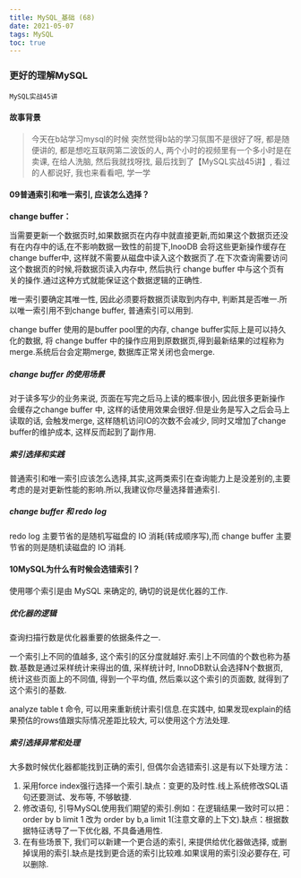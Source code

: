```yaml
---
title: MySQL_基础 (68)
date: 2021-05-07
tags: MySQL
toc: true
---
```


### 更好的理解MySQL
    MySQL实战45讲

<!-- more -->

#### 故事背景
> 今天在b站学习mysql的时候 突然觉得b站的学习氛围不是很好了呀, 都是随便讲的, 都是想吃互联网第二波饭的人, 两个小时的视频里有一个多小时是在卖课,  在给人洗脑, 然后我就找呀找, 最后找到了【MySQL实战45讲】, 看过的人都说好, 我也来看看吧, 学一学

#### 09普通索引和唯一索引, 应该怎么选择？

**change buffer：**
    
当需要更新一个数据页时,如果数据页在内存中就直接更新,而如果这个数据页还没有在内存中的话,在不影响数据一致性的前提下,InooDB 会将这些更新操作缓存在 change buffer中, 这样就不需要从磁盘中读入这个数据页了.在下次查询需要访问这个数据页的时候,将数据页读入内存中, 然后执行 change buffer 中与这个页有关的操作.通过这种方式就能保证这个数据逻辑的正确性.

唯一索引要确定其唯一性, 因此必须要将数据页读取到内存中, 判断其是否唯一.所以唯一索引用不到change buffer, 普通索引可以用到.

change buffer 使用的是buffer pool里的内存, change buffer实际上是可以持久化的数据, 将 change buffer 中的操作应用到原数据页,得到最新结果的过程称为 merge.系统后台会定期merge, 数据库正常关闭也会merge.

##### change buffer 的使用场景

对于读多写少的业务来说, 页面在写完之后马上读的概率很小, 因此很多更新操作会缓存之change buffer 中, 这样的话使用效果会很好.但是业务是写入之后会马上读取的话, 会触发merge, 这样随机访问IO的次数不会减少, 同时又增加了change buffer的维护成本, 这样反而起到了副作用.

##### 索引选择和实践

普通索引和唯一索引应该怎么选择,其实,这两类索引在查询能力上是没差别的,主要考虑的是对更新性能的影响.所以,我建议你尽量选择普通索引.

##### change buffer 和 redo log

redo log 主要节省的是随机写磁盘的 IO 消耗(转成顺序写),而 change buffer 主要节省的则是随机读磁盘的 IO 消耗.

#### 10MySQL为什么有时候会选错索引？

使用哪个索引是由 MySQL 来确定的, 确切的说是优化器的工作.


##### 优化器的逻辑

查询扫描行数是优化器重要的依据条件之一.

一个索引上不同的值越多, 这个索引的区分度就越好.索引上不同值的个数也称为基数.基数是通过采样统计来得出的值, 采样统计时, InnoDB默认会选择N个数据页, 统计这些页面上的不同值, 得到一个平均值, 然后乘以这个索引的页面数, 就得到了这个索引的基数.

analyze table t 命令, 可以用来重新统计索引信息.在实践中, 如果发现explain的结果预估的rows值跟实际情况差距比较大, 可以使用这个方法处理.


##### 索引选择异常和处理

大多数时候优化器都能找到正确的索引, 但偶尔会选错索引.这是有以下处理方法：

1. 采用force index强行选择一个索引.缺点：变更的及时性.线上系统修改SQL语句还要测试、发布等, 不够敏捷.
2. 修改语句, 引导MySQL使用我们期望的索引.例如：在逻辑结果一致时可以把：order by b limit 1 改为 order by b,a limit 1(注意文章的上下文).缺点：根据数据特征诱导了一下优化器, 不具备通用性.
3. 在有些场景下, 我们可以新建一个更合适的索引, 来提供给优化器做选择, 或删掉误用的索引.缺点是找到更合适的索引比较难.如果误用的索引没必要存在, 可以删除.

